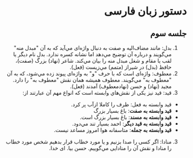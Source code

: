 <div dir="rtl">

# دستور زبان فارسی
## جلسه سوم
1. بدل: مانند مضاف‌الیه و صفت به دنبال واژه‌ای مي‌آید که به آن "مبدل منه" مي‌گویند و درباره آن توضیح مي‌دهد اما نشانه کسره ندارد.
بدل نام دیگر یا لقب یا مقام و شغل مبدل منه را بیان مي‌کند. 
شاعر (نهاد) بزرگ (صفت)، حافظ (بدل) در شیراز (متمم) مي‌زیست (فعل).
2. معطوف: واژه‌ای است که با حرف "و" به واژه‌ای پیوند زده مي‌شود، که به آن "معطوف به" مي‌گویند.
معطوف همیشه همان نقش "معطوف به" را دارد.
مجید (نهاد) و حسن (نهادمعطوف) آمدند (فعل).
3. قید: قید نیز یکی از نقش‌هاي وابسته است که انواع مهم آن عبارتند از:
- قید وابسته به فعل: ظرف را کاملا ازآب ﭘر کرد.
- **قید وابسته به صفت**: باغ بسیار بزرگ 
- **قید وابسته به مسند**:  باغ بسیار بزرگ است.
- **قید وابسته به قید دیگر**: احمد بسیار تند مي‌دود.
- **قید وابسته به جمله**: متاسفانه هوا امروز مساعد نیست.

3. منادا: اگر کسی را صدا بزنیم و یا مورد خطاب قرار بدهیم شخص مورد خطاب را منادا و نقش آن را منادایی مي‌گوییم. حسن  بیا.   ‌ای خدا. 